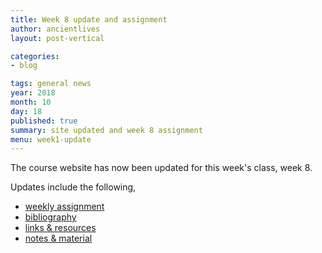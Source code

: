 ```yaml
---
title: Week 8 update and assignment
author: ancientlives
layout: post-vertical

categories:
- blog

tags: general news
year: 2018
month: 10
day: 18
published: true
summary: site updated and week 8 assignment
menu: week1-update
---
```


The course website has now been updated for this week's class, week 8.

Updates include the following,

* [weekly assignment](/weekly_assignment)
* [bibliography](/bibliography)
* [links & resources](/links)
* [notes & material](/notes)
